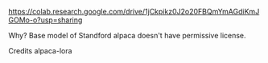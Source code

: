 https://colab.research.google.com/drive/1jCkpikz0J2o20FBQmYmAGdiKmJGOMo-o?usp=sharing

Why?
Base model of Standford alpaca doesn't have permissive license. 

Credits
alpaca-lora